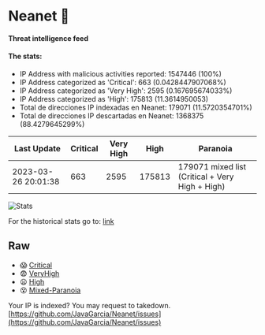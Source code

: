 # Neanet :hocho:
#### Threat intelligence feed
#### The stats:

- IP Address with malicious activities reported: 1547446 (100%)
- IP Address categorized as 'Critical':  663 (0.0428447907068%)
- IP Address categorized as 'Very High':  2595 (0.167695674033%)
- IP Address categorized as 'High':  175813 (11.3614950053)
- Total de direcciones IP indexadas en Neanet:  179071 (11.5720354701%)
- Total de direcciones IP descartadas en Neanet:  1368375 (88.4279645299%)

| Last Update | Critical | Very High | High | Paranoia |
| --- | --- | --- | --- | --- |
| 2023-03-26 20:01:38 | 663 | 2595 | 175813 | 179071 mixed list (Critical + Very High + High)|

![Stats](https://docs.google.com/spreadsheets/d/e/2PACX-1vSnaNMIXVabIpDJjufMlzH7poXnshF3mgd8Is1g9ytUEzVsP5my4Trn8f-xkoLLQ38xpL3HtmUexLo6/pubchart?oid=501124687&format=image)

For the historical stats go to: [link](/stats.csv)
## Raw
- :scream: [Critical](https://raw.githubusercontent.com/JavaGarcia/Neanet/master/blacklists/neanet_critical.txt)
- :fearful: [VeryHigh](https://raw.githubusercontent.com/JavaGarcia/Neanet/master/blacklists/neanet_veryHigh.txtt)
- :frowning: [High](https://raw.githubusercontent.com/JavaGarcia/Neanet/master/blacklists/neanet_high.txt)
- :dizzy_face: [Mixed-Paranoia](https://raw.githubusercontent.com/JavaGarcia/Neanet/master/blacklists/neanet_all.txt)


Your IP is indexed? You may request to takedown. [https://github.com/JavaGarcia/Neanet/issues](https://github.com/JavaGarcia/Neanet/issues)































































































































































































































































































































































































































































































































































































































































































































































































































































































































































































































































































































































































































































































































































































































































































































































































































































































































































































































































































































































































































































































































































































































































































































































































































































































































































































































































































































































































































































































































































































































































































































































































































































































































































































































































































































































































































































































































































































































































































































































































































































































































































































































































































































































































































































































































































































































































































































































































































































































































































































































































































































































































































































































































































































































































































































































































































































































































































































































































































































































































































































































































































































































































































































































































































































































































































































































































































































































































































































































































































































































































































































































































































































































































































































































































































































































































































































































































































































































































































































































































































































































































































































































































































































































































































































































































































































































































































































































































































































































































































































































































































































































































































































































































































































































































































































































































































































































































































































































































































































































































































































































































































































































































































































































